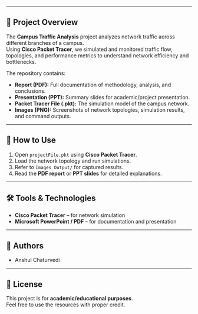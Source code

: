 
---

## 📖 Project Overview

The **Campus Traffic Analysis** project analyzes network traffic across different branches of a campus.  
Using **Cisco Packet Tracer**, we simulated and monitored traffic flow, topologies, and performance metrics to understand network efficiency and bottlenecks.  

The repository contains:
- **Report (PDF):** Full documentation of methodology, analysis, and conclusions.  
- **Presentation (PPT):** Summary slides for academic/project presentation.  
- **Packet Tracer File (.pkt):** The simulation model of the campus network.  
- **Images (PNG):** Screenshots of network topologies, simulation results, and command outputs.  

---

## 🚀 How to Use

1. Open `projectFile.pkt` using **Cisco Packet Tracer**.  
2. Load the network topology and run simulations.  
3. Refer to `Images_Output/` for captured results.  
4. Read the **PDF report** or **PPT slides** for detailed explanations.  

---

## 🛠 Tools & Technologies

- **Cisco Packet Tracer** – for network simulation  
- **Microsoft PowerPoint / PDF** – for documentation and presentation  

---

## 📌 Authors

- Anshul Chaturvedi

---

## 📜 License

This project is for **academic/educational purposes**.  
Feel free to use the resources with proper credit.
